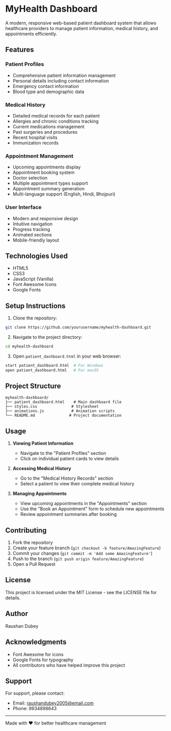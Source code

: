 # MyHealth Dashboard

A modern, responsive web-based patient dashboard system that allows healthcare providers to manage patient information, medical history, and appointments efficiently.

## Features

### Patient Profiles
- Comprehensive patient information management
- Personal details including contact information
- Emergency contact information
- Blood type and demographic data

### Medical History
- Detailed medical records for each patient
- Allergies and chronic conditions tracking
- Current medications management
- Past surgeries and procedures
- Recent hospital visits
- Immunization records

### Appointment Management
- Upcoming appointments display
- Appointment booking system
- Doctor selection
- Multiple appointment types support
- Appointment summary generation
- Multi-language support (English, Hindi, Bhojpuri)

### User Interface
- Modern and responsive design
- Intuitive navigation
- Progress tracking
- Animated sections
- Mobile-friendly layout

## Technologies Used

- HTML5
- CSS3
- JavaScript (Vanilla)
- Font Awesome Icons
- Google Fonts

## Setup Instructions

1. Clone the repository:
```bash
git clone https://github.com/yourusername/myhealth-dashboard.git
```

2. Navigate to the project directory:
```bash
cd myhealth-dashboard
```

3. Open `patient_dashboard.html` in your web browser:
```bash
start patient_dashboard.html  # For Windows
open patient_dashboard.html   # For macOS
```

## Project Structure

```
myhealth-dashboard/
├── patient_dashboard.html    # Main dashboard file
├── styles.css               # Stylesheet
├── animations.js            # Animation scripts
└── README.md               # Project documentation
```

## Usage

1. **Viewing Patient Information**
   - Navigate to the "Patient Profiles" section
   - Click on individual patient cards to view details

2. **Accessing Medical History**
   - Go to the "Medical History Records" section
   - Select a patient to view their complete medical history

3. **Managing Appointments**
   - View upcoming appointments in the "Appointments" section
   - Use the "Book an Appointment" form to schedule new appointments
   - Review appointment summaries after booking

## Contributing

1. Fork the repository
2. Create your feature branch (`git checkout -b feature/AmazingFeature`)
3. Commit your changes (`git commit -m 'Add some AmazingFeature'`)
4. Push to the branch (`git push origin feature/AmazingFeature`)
5. Open a Pull Request

## License

This project is licensed under the MIT License - see the LICENSE file for details.

## Author

Raushan Dubey

## Acknowledgments

- Font Awesome for icons
- Google Fonts for typography
- All contributors who have helped improve this project

## Support

For support, please contact:
- Email: raushandubey2005@email.com
- Phone: 9934898643

---

Made with ❤️ for better healthcare management 